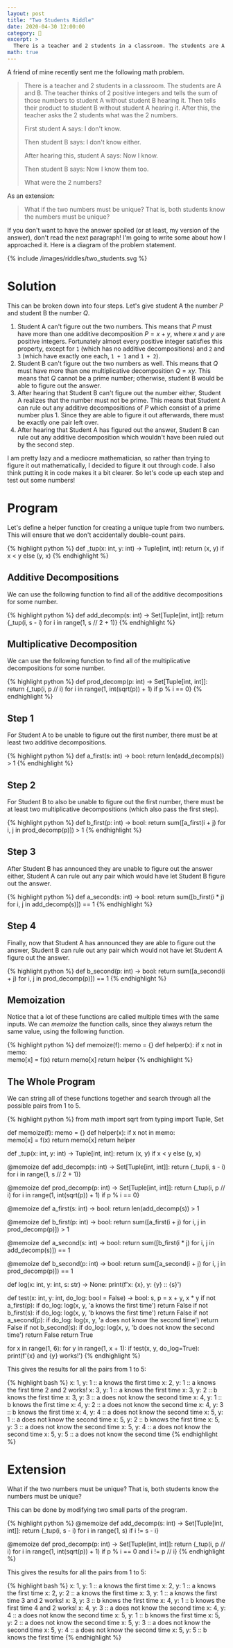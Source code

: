 ```yaml
---
layout: post
title: "Two Students Riddle"
date: 2020-04-30 12:00:00
category: 🧩
excerpt: >
  There is a teacher and 2 students in a classroom. The students are A and B. The teacher thinks of 2 positive integers and tells the sum of those numbers to student A without student B hearing it. Then tells their product to student B without student A hearing it. After this, the teacher asks the 2 students what was the 2 numbers. First student A says: I don't know. Then student B says: I don't know either. After hearing this, student A says: Now I know. Then student B says: Now I know them too. What were the 2 numbers?
math: true
---
```


A friend of mine recently sent me the following math problem.

> There is a teacher and 2 students in a classroom. The students are A and B. The teacher thinks of 2 positive integers and tells the sum of those numbers to student A without student B hearing it. Then tells their product to student B without student A hearing it. After this, the teacher asks the 2 students what was the 2 numbers.
>
> First student A says: I don't know.
>
> Then student B says: I don't know either.
>
> After hearing this, student A says: Now I know.
>
> Then student B says: Now I know them too.
>
> What were the 2 numbers?

As an extension:

> What if the two numbers must be unique? That is, both students know the numbers must be unique?

If you don't want to have the answer spoiled (or at least, my version of the answer), don't read the next paragraph! I'm going to write some about how I approached it. Here is a diagram of the problem statement.

{% include /images/riddles/two_students.svg %}

# Solution

This can be broken down into four steps. Let's give student A the number $P$ and student B the number $Q$.

1. Student A can't figure out the two numbers. This means that $P$ must have more than one additive decomposition $P = x + y$, where $x$ and $y$ are positive integers. Fortunately almost every positive integer satisfies this property, except for `1` (which has no additive decompositions) and `2` and `3` (which have exactly one each, `1 + 1` and `1 + 2`).
2. Student B can't figure out the two numbers as well. This means that $Q$ must have more than one multiplicative decomposition $Q = x y$. This means that $Q$ cannot be a prime number; otherwise, student B would be able to figure out the answer.
3. After hearing that Student B can't figure out the number either, Student A realizes that the number must not be prime. This means that Student A can rule out any additive decompositions of $P$ which consist of a prime number plus 1. Since they are able to figure it out afterwards, there must be exactly one pair left over.
4. After hearing that Student A has figured out the answer, Student B can rule out any additive decomposition which wouldn't have been ruled out by the second step.

I am pretty lazy and a mediocre mathematician, so rather than trying to figure it out mathematically, I decided to figure it out through code. I also think putting it in code makes it a bit clearer. So let's code up each step and test out some numbers!

# Program

Let's define a helper function for creating a unique tuple from two numbers. This will ensure that we don't accidentally double-count pairs.

{% highlight python %}
def _tup(x: int, y: int) -> Tuple[int, int]:
    return (x, y) if x < y else (y, x)
{% endhighlight %}

## Additive Decompositions

We can use the following function to find all of the additive decompositions for some number.

{% highlight python %}
def add_decomp(s: int) -> Set[Tuple[int, int]]:
    return {_tup(i, s - i) for i in range(1, s // 2 + 1)}
{% endhighlight %}

## Multiplicative Decomposition

We can use the following function to find all of the multiplicative decompositions for some number.

{% highlight python %}
def prod_decomp(p: int) -> Set[Tuple[int, int]]:
    return {_tup(i, p // i) for i in range(1, int(sqrt(p)) + 1) if p % i == 0}
{% endhighlight %}

## Step 1

For Student A to be unable to figure out the first number, there must be at least two additive decompositions.

{% highlight python %}
def a_first(s: int) -> bool:
    return len(add_decomp(s)) > 1
{% endhighlight %}

## Step 2

For Student B to also be unable to figure out the first number, there must be at least two multiplicative decompositions (which also pass the first step).

{% highlight python %}
def b_first(p: int) -> bool:
    return sum([a_first(i + j) for i, j in prod_decomp(p)]) > 1
{% endhighlight %}

## Step 3

After Student B has announced they are unable to figure out the answer either, Student A can rule out any pair which would have let Student B figure out the answer.

{% highlight python %}
def a_second(s: int) -> bool:
    return sum([b_first(i * j) for i, j in add_decomp(s)]) == 1
{% endhighlight %}

## Step 4

Finally, now that Student A has announced they are able to figure out the answer, Student B can rule out any pair which would not have let Student A figure out the answer.

{% highlight python %}
def b_second(p: int) -> bool:
    return sum([a_second(i + j) for i, j in prod_decomp(p)]) == 1
{% endhighlight %}

## Memoization

Notice that a lot of these functions are called multiple times with the same inputs. We can *memoize* the function calls, since they always return the same value, using the following function.

{% highlight python %}
def memoize(f):
    memo = {}
    def helper(x):
        if x not in memo:            
            memo[x] = f(x)
        return memo[x]
    return helper
{% endhighlight %}

## The Whole Program

We can string all of these functions together and search through all the possible pairs from 1 to 5.

{% highlight python %}
from math import sqrt
from typing import Tuple, Set

def memoize(f):
    memo = {}
    def helper(x):
        if x not in memo:            
            memo[x] = f(x)
        return memo[x]
    return helper

def _tup(x: int, y: int) -> Tuple[int, int]:
    return (x, y) if x < y else (y, x)

@memoize
def add_decomp(s: int) -> Set[Tuple[int, int]]:
    return {_tup(i, s - i) for i in range(1, s // 2 + 1)}

@memoize
def prod_decomp(p: int) -> Set[Tuple[int, int]]:
    return {_tup(i, p // i) for i in range(1, int(sqrt(p)) + 1) if p % i == 0}

@memoize
def a_first(s: int) -> bool:
    return len(add_decomp(s)) > 1

@memoize
def b_first(p: int) -> bool:
    return sum([a_first(i + j) for i, j in prod_decomp(p)]) > 1

@memoize
def a_second(s: int) -> bool:
    return sum([b_first(i * j) for i, j in add_decomp(s)]) == 1

@memoize
def b_second(p: int) -> bool:
    return sum([a_second(i + j) for i, j in prod_decomp(p)]) == 1

def log(x: int, y: int, s: str) -> None:
    print(f'x: {x}, y: {y} :: {s}')

def test(x: int, y: int, do_log: bool = False) -> bool:
    s, p = x + y, x * y
    if not a_first(p):
        if do_log:
            log(x, y, 'a knows the first time')
        return False
    if not b_first(s):
        if do_log:
            log(x, y, 'b knows the first time')
        return False
    if not a_second(p):
        if do_log:
            log(x, y, 'a does not know the second time')
        return False
    if not b_second(s):
        if do_log:
            log(x, y, 'b does not know the second time')
        return False
    return True

for x in range(1, 6):
    for y in range(1, x + 1):
        if test(x, y, do_log=True):
            print(f'{x} and {y} works!')
{% endhighlight %}

This gives the results for all the pairs from 1 to 5:

{% highlight bash %}
x: 1, y: 1 :: a knows the first time
x: 2, y: 1 :: a knows the first time
2 and 2 works!
x: 3, y: 1 :: a knows the first time
x: 3, y: 2 :: b knows the first time
x: 3, y: 3 :: a does not know the second time
x: 4, y: 1 :: b knows the first time
x: 4, y: 2 :: a does not know the second time
x: 4, y: 3 :: b knows the first time
x: 4, y: 4 :: a does not know the second time
x: 5, y: 1 :: a does not know the second time
x: 5, y: 2 :: b knows the first time
x: 5, y: 3 :: a does not know the second time
x: 5, y: 4 :: a does not know the second time
x: 5, y: 5 :: a does not know the second time
{% endhighlight %}

# Extension

What if the two numbers must be unique? That is, both students know the numbers must be unique?

This can be done by modifying two small parts of the program.

{% highlight python %}
@memoize
def add_decomp(s: int) -> Set[Tuple[int, int]]:
    return {_tup(i, s - i) for i in range(1, s) if i != s - i}

@memoize
def prod_decomp(p: int) -> Set[Tuple[int, int]]:
    return {_tup(i, p // i) for i in range(1, int(sqrt(p)) + 1) if p % i == 0 and i != p // i}
{% endhighlight %}

This gives the results for all the pairs from 1 to 5:

{% highlight bash %}
x: 1, y: 1 :: a knows the first time
x: 2, y: 1 :: a knows the first time
x: 2, y: 2 :: a knows the first time
x: 3, y: 1 :: a knows the first time
3 and 2 works!
x: 3, y: 3 :: b knows the first time
x: 4, y: 1 :: b knows the first time
4 and 2 works!
x: 4, y: 3 :: a does not know the second time
x: 4, y: 4 :: a does not know the second time
x: 5, y: 1 :: b knows the first time
x: 5, y: 2 :: a does not know the second time
x: 5, y: 3 :: a does not know the second time
x: 5, y: 4 :: a does not know the second time
x: 5, y: 5 :: b knows the first time
{% endhighlight %}
